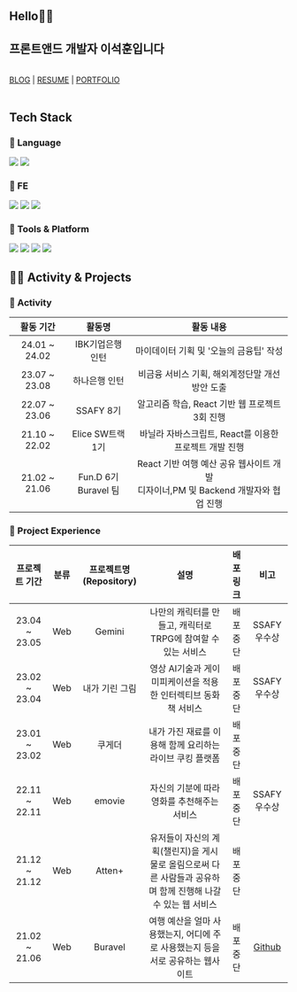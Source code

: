 <div align="left">
    <h2>Hello🙋‍♂️</h2>
  <h2>프론트앤드 개발자 이석훈입니다</h2>
  <br>
  <div>
    <a href="https://velog.io/@snowman">BLOG</a>
    <span>|</span>
    <a href="https://lullaby.notion.site/a3b7ba1ea8f04f558d835dcada2dc973">RESUME</a>
    <span>|</span>
    <a href="https://www.notion.so/lullaby/ca3719a09a204c0d8e86c82aa7f68cf0?pvs=4">PORTFOLIO</a>
  </div>
  
<br>  
</div>

## Tech Stack

### 🌟 Language

<img src="https://img.shields.io/badge/-JavaScript-%23F7DF1E?logo=JavaScript&logoColor=black"/> <img src="https://img.shields.io/badge/-TypeScript-%233178C6?logo=TypeScript&logoColor=white"/> <br>

### 🌟 FE

<img src="https://img.shields.io/badge/-React-%2361DAFB?logo=React&logoColor=black"/> <img src="https://img.shields.io/badge/-Styled-%23DB7093?logo=styled-components&logoColor=white"/> <img src="https://img.shields.io/badge/-Redux-%233578e5?logo=RECOIL&logoColor=white"/>

### 🌟 Tools & Platform

<img src="https://img.shields.io/badge/-Firebase-%23FFCA28?logo=Firebase&logoColor=black"/> <img src="https://img.shields.io/badge/-Slack-%234A154B?logo=Slack&logoColor=white"/> <img src="https://img.shields.io/badge/-Notion-%23000000?logo=Notion&logoColor=white"/> <img src="https://img.shields.io/badge/-Figma-%23F24E1E?logo=Figma&logoColor=white"/>

## 🙋‍♂️ Activity & Projects

### 🌟 Activity

|   활동 기간   |         활동명          |                                      활동 내용                                       |     
| :-----------: | :---------------------: | :----------------------------------------------------------------------------------: | 
| 24.01 ~ 24.02 |        IBK기업은행 인턴  |                    마이데이터 기획 및 '오늘의 금융팁' 작성                    |  
| 23.07 ~ 23.08 |        하나은행 인턴     |                    비금융 서비스 기획, 해외계정단말 개선방안 도출                    |  
| 22.07 ~ 23.06 |        SSAFY 8기        |                    알고리즘 학습, React 기반 웹 프로젝트 3회 진행                    |  
| 21.10 ~ 22.02 |    Elice SW트랙 1기     |                바닐라 자바스크립트, React를 이용한 프로젝트 개발 진행                |   
| 21.02 ~ 21.06 | Fun.D 6기<br>Buravel 팀 | React 기반 여행 예산 공유 웹사이트 개발<br>디자이너,PM 및 Backend 개발자와 협업 진행 |    

### 🌟 Project Experience

| 프로젝트 기간 | 분류 | 프로젝트명(Repository) |                                                     설명                                                     | 배포 링크 |                 비고                 |
| :-----------: | :--: | :--------------------: | :----------------------------------------------------------------------------------------------------------: | :-------: | :----------------------------------: |
| 23.04 ~ 23.05 | Web  |         Gemini         |                        나만의 캐릭터를 만들고, 캐릭터로 TRPG에 참여할 수 있는 서비스                         | 배포 중단 |             SSAFY 우수상             |
| 23.02 ~ 23.04 | Web  |     내가 기린 그림     |                        영상 AI기술과 게이미피케이션을 적용한 인터렉티브 동화책 서비스                        | 배포 중단 |             SSAFY 우수상             |
| 23.01 ~ 23.02 | Web  |         쿠게더         |                           내가 가진 재료를 이용해 함께 요리하는 라이브 쿠킹 플랫폼                           | 배포 중단 |
| 22.11 ~ 22.11 | Web  |         emovie         |                                 자신의 기분에 따라 영화를 추천해주는 서비스                                  | 배포 중단 |             SSAFY 우수상             |
| 21.12 ~ 21.12 | Web  |         Atten+         | 유저들이 자신의 계획(챌린지)을 게시물로 올림으로써 다른 사람들과 공유하며 함께 진행해 나갈 수 있는 웹 서비스 | 배포 중단 |                                      |
| 21.02 ~ 21.06 | Web  |        Buravel         |               여행 예산을 얼마 사용했는지, 어디에 주로 사용했는지 등을 서로 공유하는 웹사이트                | 배포중단  | [Github](https://github.com/Buravel) |

